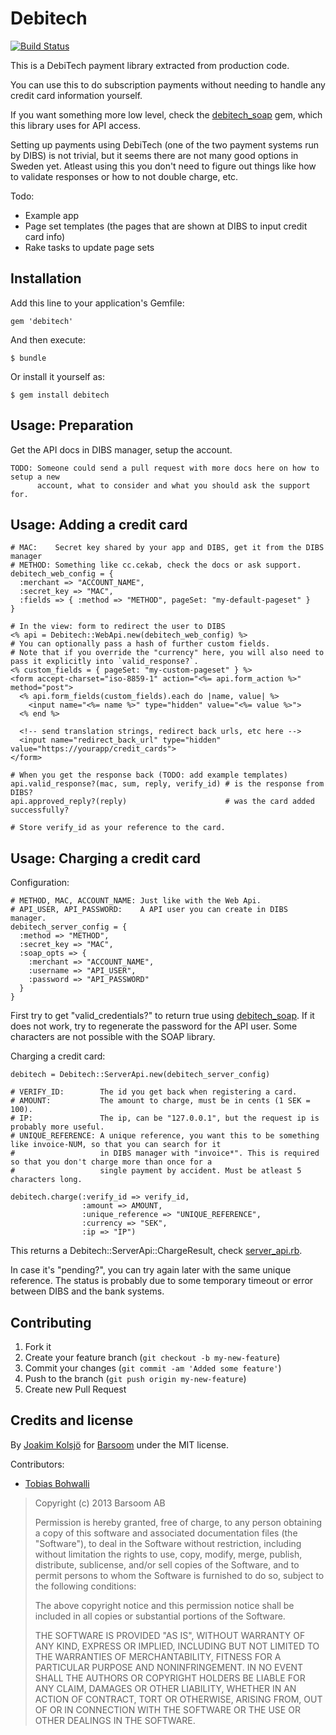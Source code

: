 # Debitech

[![Build Status](https://travis-ci.org/barsoom/debitech.png?branch=master)](https://travis-ci.org/barsoom/debitech)

This is a DebiTech payment library extracted from production code.

You can use this to do subscription payments without needing to handle any credit card information yourself.

If you want something more low level, check the [debitech_soap](https://github.com/joakimk/debitech_soap) gem, which this library uses for API access.

Setting up payments using DebiTech (one of the two payment systems run by DIBS) is not trivial,
but it seems there are not many good options in Sweden yet. Atleast using this you don't need to
figure out things like how to validate responses or how to not double charge, etc.

Todo:

* Example app
* Page set templates (the pages that are shown at DIBS to input credit card info)
* Rake tasks to update page sets

## Installation

Add this line to your application's Gemfile:

    gem 'debitech'

And then execute:

    $ bundle

Or install it yourself as:

    $ gem install debitech

## Usage: Preparation

Get the API docs in DIBS manager, setup the account.

    TODO: Someone could send a pull request with more docs here on how to setup a new
          account, what to consider and what you should ask the support for.

## Usage: Adding a credit card

    # MAC:    Secret key shared by your app and DIBS, get it from the DIBS manager
    # METHOD: Something like cc.cekab, check the docs or ask support.
    debitech_web_config = {
      :merchant => "ACCOUNT_NAME",
      :secret_key => "MAC",
      :fields => { :method => "METHOD", pageSet: "my-default-pageset" }
    }

    # In the view: form to redirect the user to DIBS
    <% api = Debitech::WebApi.new(debitech_web_config) %>
    # You can optionally pass a hash of further custom fields.
    # Note that if you override the "currency" here, you will also need to pass it explicitly into `valid_response?`.
    <% custom_fields = { pageSet: "my-custom-pageset" } %>
    <form accept-charset="iso-8859-1" action="<%= api.form_action %>" method="post">
      <% api.form_fields(custom_fields).each do |name, value| %>
        <input name="<%= name %>" type="hidden" value="<%= value %>">
      <% end %>

      <!-- send translation strings, redirect back urls, etc here -->
      <input name="redirect_back_url" type="hidden" value="https://yourapp/credit_cards">
    </form>

    # When you get the response back (TODO: add example templates)
    api.valid_response?(mac, sum, reply, verify_id) # is the response from DIBS?
    api.approved_reply?(reply)                      # was the card added successfully?

    # Store verify_id as your reference to the card.

## Usage: Charging a credit card

Configuration:

    # METHOD, MAC, ACCOUNT_NAME: Just like with the Web Api.
    # API_USER, API_PASSWORD:    A API user you can create in DIBS manager.
    debitech_server_config = {
      :method => "METHOD",
      :secret_key => "MAC",
      :soap_opts => {
        :merchant => "ACCOUNT_NAME",
        :username => "API_USER",
        :password => "API_PASSWORD"
      }
    }

First try to get "valid_credentials?" to return true using [debitech_soap](https://github.com/joakimk/debitech_soap). If it does not work, try to regenerate the password for the API user. Some characters are not possible with the SOAP library.

Charging a credit card:

    debitech = Debitech::ServerApi.new(debitech_server_config)

    # VERIFY_ID:        The id you get back when registering a card.
    # AMOUNT:           The amount to charge, must be in cents (1 SEK = 100).
    # IP:               The ip, can be "127.0.0.1", but the request ip is probably more useful.
    # UNIQUE_REFERENCE: A unique reference, you want this to be something like invoice-NUM, so that you can search for it
    #                   in DIBS manager with "invoice*". This is required so that you don't charge more than once for a
    #                   single payment by accident. Must be atleast 5 characters long.

    debitech.charge(:verify_id => verify_id,
                    :amount => AMOUNT,
                    :unique_reference => "UNIQUE_REFERENCE",
                    :currency => "SEK",
                    :ip => "IP")

This returns a Debitech::ServerApi::ChargeResult, check [server_api.rb](https://github.com/barsoom/debitech/blob/master/lib/debitech/server_api.rb).

In case it's "pending?", you can try again later with the same unique reference. The status is probably due to some temporary timeout or error between DIBS and the bank systems.

## Contributing

1. Fork it
2. Create your feature branch (`git checkout -b my-new-feature`)
3. Commit your changes (`git commit -am 'Added some feature'`)
4. Push to the branch (`git push origin my-new-feature`)
5. Create new Pull Request

## Credits and license

By [Joakim Kolsjö](https://github.com/joakimk) for [Barsoom](http://barsoom.se) under the MIT license.

Contributors:

* [Tobias Bohwalli](https://github.com/futhr)

>  Copyright (c) 2013 Barsoom AB
>
>  Permission is hereby granted, free of charge, to any person obtaining a copy
>  of this software and associated documentation files (the "Software"), to deal
>  in the Software without restriction, including without limitation the rights
>  to use, copy, modify, merge, publish, distribute, sublicense, and/or sell
>  copies of the Software, and to permit persons to whom the Software is
>  furnished to do so, subject to the following conditions:
>
>  The above copyright notice and this permission notice shall be included in
>  all copies or substantial portions of the Software.
>
>  THE SOFTWARE IS PROVIDED "AS IS", WITHOUT WARRANTY OF ANY KIND, EXPRESS OR
>  IMPLIED, INCLUDING BUT NOT LIMITED TO THE WARRANTIES OF MERCHANTABILITY,
>  FITNESS FOR A PARTICULAR PURPOSE AND NONINFRINGEMENT. IN NO EVENT SHALL THE
>  AUTHORS OR COPYRIGHT HOLDERS BE LIABLE FOR ANY CLAIM, DAMAGES OR OTHER
>  LIABILITY, WHETHER IN AN ACTION OF CONTRACT, TORT OR OTHERWISE, ARISING FROM,
>  OUT OF OR IN CONNECTION WITH THE SOFTWARE OR THE USE OR OTHER DEALINGS IN
>  THE SOFTWARE.
